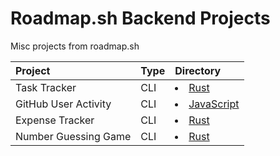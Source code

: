 # Roadmap.sh Backend Projects
Misc projects from roadmap.sh

| Project              | Type | Directory                                    |
| :------------------- | :--- | :------------------------------------------- |
| Task Tracker         | CLI  | <li> [Rust](./01-task-tracker-rs/) </li>     |
| GitHub User Activity | CLI  | <li> [JavaScript](./02-gh-user-activity-js/) |
| Expense Tracker      | CLI  | <li> [Rust](./03-expense-tracker-rs/)        |
| Number Guessing Game | CLI  | <li> [Rust](./04-number-guessing-game-rs/)   |

